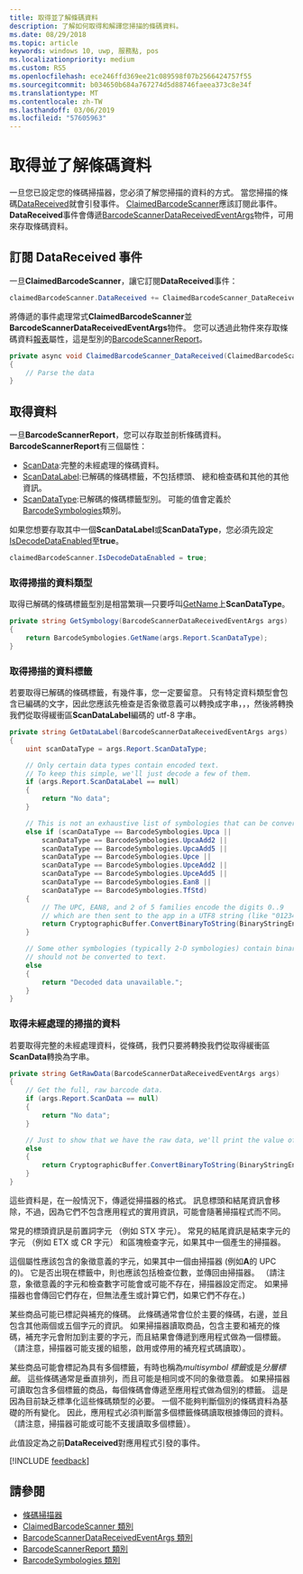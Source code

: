 ```yaml
---
title: 取得並了解條碼資料
description: 了解如何取得和解譯您掃描的條碼資料。
ms.date: 08/29/2018
ms.topic: article
keywords: windows 10, uwp, 服務點, pos
ms.localizationpriority: medium
ms.custom: RS5
ms.openlocfilehash: ece246ffd369ee21c089598f07b2566424757f55
ms.sourcegitcommit: b034650b684a767274d5d88746faeea373c8e34f
ms.translationtype: MT
ms.contentlocale: zh-TW
ms.lasthandoff: 03/06/2019
ms.locfileid: "57605963"
---
```

# <a name="obtain-and-understand-barcode-data"></a>取得並了解條碼資料

一旦您已設定您的條碼掃描器，您必須了解您掃描的資料的方式。 當您掃描的條碼[DataReceived](https://docs.microsoft.com/uwp/api/windows.devices.pointofservice.claimedbarcodescanner.datareceived)就會引發事件。 [ClaimedBarcodeScanner](https://docs.microsoft.com/uwp/api/windows.devices.pointofservice.claimedbarcodescanner)應該訂閱此事件。 **DataReceived**事件會傳遞[BarcodeScannerDataReceivedEventArgs](https://docs.microsoft.com/uwp/api/windows.devices.pointofservice.barcodescannerdatareceivedeventargs)物件，可用來存取條碼資料。

## <a name="subscribe-to-the-datareceived-event"></a>訂閱 DataReceived 事件

一旦**ClaimedBarcodeScanner**，讓它訂閱**DataReceived**事件：

```cs
claimedBarcodeScanner.DataReceived += ClaimedBarcodeScanner_DataReceived;
```

將傳遞的事件處理常式**ClaimedBarcodeScanner**並**BarcodeScannerDataReceivedEventArgs**物件。 您可以透過此物件來存取條碼資料[報表](https://docs.microsoft.com/uwp/api/windows.devices.pointofservice.barcodescannerdatareceivedeventargs.report#Windows_Devices_PointOfService_BarcodeScannerDataReceivedEventArgs_Report)屬性，這是型別的[BarcodeScannerReport](https://docs.microsoft.com/uwp/api/windows.devices.pointofservice.barcodescannerreport)。

```cs
private async void ClaimedBarcodeScanner_DataReceived(ClaimedBarcodeScanner sender, BarcodeScannerDataReceivedEventArgs args)
{
    // Parse the data
}
```

## <a name="get-the-data"></a>取得資料

一旦**BarcodeScannerReport**，您可以存取並剖析條碼資料。 **BarcodeScannerReport**有三個屬性：

* [ScanData](https://docs.microsoft.com/uwp/api/windows.devices.pointofservice.barcodescannerreport.scandata):完整的未經處理的條碼資料。
* [ScanDataLabel](https://docs.microsoft.com/uwp/api/windows.devices.pointofservice.barcodescannerreport.scandatalabel):已解碼的條碼標籤，不包括標頭、 總和檢查碼和其他的其他資訊。
* [ScanDataType](https://docs.microsoft.com/uwp/api/windows.devices.pointofservice.barcodescannerreport.scandatatype):已解碼的條碼標籤型別。 可能的值會定義於[BarcodeSymbologies](https://docs.microsoft.com/uwp/api/windows.devices.pointofservice.barcodesymbologies)類別。

如果您想要存取其中一個**ScanDataLabel**或**ScanDataType**，您必須先設定[IsDecodeDataEnabled](https://docs.microsoft.com/uwp/api/windows.devices.pointofservice.claimedbarcodescanner.isdecodedataenabled#Windows_Devices_PointOfService_ClaimedBarcodeScanner_IsDecodeDataEnabled)至**true**。

```cs
claimedBarcodeScanner.IsDecodeDataEnabled = true;
```

### <a name="get-the-scan-data-type"></a>取得掃描的資料類型

取得已解碼的條碼標籤型別是相當繁瑣&mdash;只要呼叫[GetName](https://docs.microsoft.com/uwp/api/windows.devices.pointofservice.barcodesymbologies.getname)上**ScanDataType**。

```cs
private string GetSymbology(BarcodeScannerDataReceivedEventArgs args)
{
    return BarcodeSymbologies.GetName(args.Report.ScanDataType);
}
```

### <a name="get-the-scan-data-label"></a>取得掃描的資料標籤

若要取得已解碼的條碼標籤，有幾件事，您一定要留意。 只有特定資料類型會包含已編碼的文字，因此您應該先檢查是否象徵意義可以轉換成字串，，，然後將轉換我們從取得緩衝區**ScanDataLabel**編碼的 utf-8 字串。

```cs
private string GetDataLabel(BarcodeScannerDataReceivedEventArgs args)
{
    uint scanDataType = args.Report.ScanDataType;

    // Only certain data types contain encoded text.
    // To keep this simple, we'll just decode a few of them.
    if (args.Report.ScanDataLabel == null)
    {
        return "No data";
    }

    // This is not an exhaustive list of symbologies that can be converted to a string.
    else if (scanDataType == BarcodeSymbologies.Upca ||
        scanDataType == BarcodeSymbologies.UpcaAdd2 ||
        scanDataType == BarcodeSymbologies.UpcaAdd5 ||
        scanDataType == BarcodeSymbologies.Upce ||
        scanDataType == BarcodeSymbologies.UpceAdd2 ||
        scanDataType == BarcodeSymbologies.UpceAdd5 ||
        scanDataType == BarcodeSymbologies.Ean8 ||
        scanDataType == BarcodeSymbologies.TfStd)
    {
        // The UPC, EAN8, and 2 of 5 families encode the digits 0..9
        // which are then sent to the app in a UTF8 string (like "01234").
        return CryptographicBuffer.ConvertBinaryToString(BinaryStringEncoding.Utf8, args.Report.ScanDataLabel);
    }

    // Some other symbologies (typically 2-D symbologies) contain binary data that
    // should not be converted to text.
    else
    {
        return "Decoded data unavailable.";
    }
}
```

### <a name="get-the-raw-scan-data"></a>取得未經處理的掃描的資料

若要取得完整的未經處理資料，從條碼，我們只要將轉換我們從取得緩衝區**ScanData**轉換為字串。

```cs
private string GetRawData(BarcodeScannerDataReceivedEventArgs args)
{
    // Get the full, raw barcode data.
    if (args.Report.ScanData == null)
    {
        return "No data";
    }

    // Just to show that we have the raw data, we'll print the value of the bytes.
    else
    {
        return CryptographicBuffer.ConvertBinaryToString(BinaryStringEncoding.Utf8, args.Report.ScanData);
    }
}
```

這些資料是，在一般情況下，傳遞從掃描器的格式。 訊息標頭和結尾資訊會移除，不過，因為它們不包含應用程式的實用資訊，可能會隨著掃描程式而不同。

常見的標頭資訊是前置詞字元 （例如 STX 字元）。 常見的結尾資訊是結束字元的字元 （例如 ETX 或 CR 字元） 和區塊檢查字元，如果其中一個產生的掃描器。

這個屬性應該包含的象徵意義的字元，如果其中一個由掃描器 (例如**A**的 UPC 的)。 它是否出現在標籤中，則也應該包括檢查位數，並傳回由掃描器。 （請注意，象徵意義的字元和檢查數字可能會或可能不存在，掃描器設定而定。 如果掃描器也會傳回它們存在，但無法產生或計算它們，如果它們不存在。)

某些商品可能已標記與補充的條碼。 此條碼通常會位於主要的條碼，右邊，並且包含其他兩個或五個字元的資訊。 如果掃描器讀取商品，包含主要和補充的條碼，補充字元會附加到主要的字元，而且結果會傳遞到應用程式做為一個標籤。 （請注意，掃描器可能支援的組態，啟用或停用的補充程式碼讀取）。

某些商品可能會標記為具有多個標籤，有時也稱為*multisymbol 標籤*或是*分層標籤*。 這些條碼通常是垂直排列，而且可能是相同或不同的象徵意義。 如果掃描器可讀取包含多個標籤的商品，每個條碼會傳遞至應用程式做為個別的標籤。 這是因為目前缺乏標準化這些條碼類型的必要。 一個不能夠判斷個別的條碼資料為基礎的所有變化。 因此，應用程式必須判斷當多個標籤條碼讀取根據傳回的資料。 （請注意，掃描器可能或可能不支援讀取多個標籤）。

此值設定為之前**DataReceived**對應用程式引發的事件。

[!INCLUDE [feedback](./includes/pos-feedback.md)]

## <a name="see-also"></a>請參閱
* [條碼掃描器](pos-barcodescanner.md)
* [ClaimedBarcodeScanner 類別](https://docs.microsoft.com/uwp/api/windows.devices.pointofservice.barcodesymbologies.getname)
* [BarcodeScannerDataReceivedEventArgs 類別](https://docs.microsoft.com/uwp/api/windows.devices.pointofservice.barcodescannerdatareceivedeventargs)
* [BarcodeScannerReport 類別](https://docs.microsoft.com/uwp/api/windows.devices.pointofservice.barcodescannerreport)
* [BarcodeSymbologies 類別](https://docs.microsoft.com/uwp/api/windows.devices.pointofservice.barcodesymbologies)
